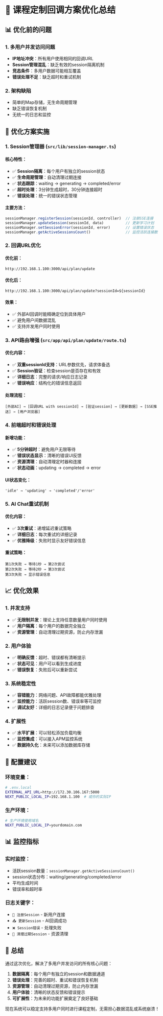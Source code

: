 # 🚀 课程定制回调方案优化总结

## 📊 优化前的问题

### 1. 多用户并发访问问题
- **IP地址冲突**：所有用户使用相同的回调URL
- **Session管理混乱**：缺乏有效的session隔离机制
- **竞态条件**：多用户数据可能相互覆盖
- **错误处理不足**：缺乏超时和重试机制

### 2. 架构缺陷
- 简单的Map存储，无生命周期管理
- 缺乏错误恢复机制
- 无统一的日志和监控

## 🎯 优化方案实施

### 1. Session管理器 (`src/lib/session-manager.ts`)

#### 核心特性：
- ✅ **Session隔离**：每个用户有独立的session状态
- ✅ **生命周期管理**：自动清理过期连接
- ✅ **状态跟踪**：waiting → generating → completed/error
- ✅ **超时处理**：3分钟生成超时，30分钟连接超时
- ✅ **错误处理**：统一的错误状态管理

#### 主要方法：
```typescript
sessionManager.registerSession(sessionId, controller)  // 注册SSE连接
sessionManager.updateSession(sessionId, data)          // 更新学习计划
sessionManager.setSessionError(sessionId, error)       // 设置错误状态
sessionManager.getActiveSessionsCount()                // 监控活跃连接数
```

### 2. 回调URL优化

#### 优化前：
```
http://192.168.1.100:3000/api/plan/update
```

#### 优化后：
```
http://192.168.1.100:3000/api/plan/update?sessionId=${sessionId}
```

#### 效果：
- ✅ 外部AI回调时能精确定位到具体用户
- ✅ 避免用户间数据混乱
- ✅ 支持并发用户同时使用

### 3. API路由增强 (`src/app/api/plan/update/route.ts`)

#### 优化内容：
- ✅ **双重sessionId支持**：URL参数优先，请求体备选
- ✅ **Session验证**：检查session是否存在和有效
- ✅ **详细日志**：完整的请求/响应日志记录
- ✅ **错误响应**：结构化的错误信息返回

#### 处理流程：
```
[外部AI] → [回调URL with sessionId] → [验证session] → [更新数据] → [SSE推送] → [用户浏览器]
```

### 4. 前端超时和错误处理

#### 新增功能：
- ✅ **5分钟超时**：避免用户无限等待
- ✅ **错误状态显示**：清晰的错误UI反馈
- ✅ **资源清理**：自动清理定时器和连接
- ✅ **状态动画**：updating → completed → error

#### UI状态变化：
```
'idle' → 'updating' → 'completed'/'error'
```

### 5. AI Chat重试机制

#### 优化内容：
- ✅ **3次重试**：递增延迟重试策略
- ✅ **详细日志**：每次重试的详细记录
- ✅ **优雅降级**：失败时显示友好错误信息

#### 重试策略：
```
第1次失败 → 等待1秒 → 第2次尝试
第2次失败 → 等待2秒 → 第3次尝试  
第3次失败 → 显示错误信息
```

## 📈 优化效果

### 1. 并发支持
- ✅ **无限制并发**：理论上支持任意数量用户同时使用
- ✅ **用户隔离**：每个用户的数据完全独立
- ✅ **资源管理**：自动清理过期资源，防止内存泄漏

### 2. 用户体验
- ✅ **明确反馈**：超时、错误都有清晰提示
- ✅ **状态可见**：用户可以看到生成进度
- ✅ **错误恢复**：失败后可以重新尝试

### 3. 系统稳定性
- ✅ **容错能力**：网络问题、API故障都能优雅处理
- ✅ **监控能力**：活跃session数、错误率等可监控
- ✅ **调试友好**：详细的日志记录便于问题排查

### 4. 扩展性
- ✅ **水平扩展**：可以轻松添加负载均衡
- ✅ **监控集成**：可以接入APM监控系统
- ✅ **数据持久化**：未来可以添加数据库存储

## 🔧 配置建议

### 环境变量：
```bash
# .env.local
EXTERNAL_API_URL=http://172.30.106.167:5000
NEXT_PUBLIC_LOCAL_IP=192.168.1.100  # 或你的实际IP
```

### 生产环境：
```bash
# 生产环境使用域名
NEXT_PUBLIC_LOCAL_IP=yourdomain.com
```

## 📊 监控指标

### 实时监控：
- 活跃session数量：`sessionManager.getActiveSessionsCount()`
- session状态分布：waiting/generating/completed/error
- 平均生成时间
- 错误率和超时率

### 日志关键字：
- `📝 注册Session` - 新用户连接
- `📤 更新Session` - AI回调成功  
- `❌ Session错误` - 处理失败
- `🧹 清理过期Session` - 资源清理

## 🎉 总结

通过这次优化，解决了多用户并发访问的所有核心问题：

1. **数据隔离**：每个用户有独立的session和数据通道
2. **错误处理**：完善的超时、重试和错误恢复机制  
3. **资源管理**：自动清理过期资源，防止内存泄漏
4. **用户体验**：清晰的状态反馈和错误提示
5. **可扩展性**：为未来的功能扩展奠定了良好基础

现在系统可以稳定支持多用户同时进行课程定制，无需担心数据混乱或系统崩溃！ 